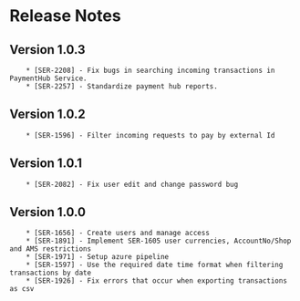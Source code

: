 # Release Notes

## Version 1.0.3
        * [SER-2208] - Fix bugs in searching incoming transactions in PaymentHub Service.
        * [SER-2257] - Standardize payment hub reports.

## Version 1.0.2
        * [SER-1596] - Filter incoming requests to pay by external Id

## Version 1.0.1

        * [SER-2082] - Fix user edit and change password bug

## Version 1.0.0

        * [SER-1656] - Create users and manage access
        * [SER-1891] - Implement SER-1605 user currencies, AccountNo/Shop and AMS restrictions
        * [SER-1971] - Setup azure pipeline
        * [SER-1597] - Use the required date time format when filtering transactions by date
        * [SER-1926] - Fix errors that occur when exporting transactions as csv